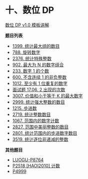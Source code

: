 # 十、数位 DP

[数位 DP v1.0 模板讲解](https://www.bilibili.com/video/BV1rS4y1s721/?t=19m36s&vd_source=bcdd242f87a3cb3f06e27d56adb96b54)

**题目列表**

- [1399. 统计最大组的数目](https://leetcode.cn/problems/count-largest-group/description/)
- [788. 旋转数字](https://leetcode.cn/problems/rotated-digits/description/)
- [2376. 统计特殊整数](https://leetcode.cn/problems/count-special-integers/description/)
- [902. 最大为 N 的数字组合](https://leetcode.cn/problems/numbers-at-most-n-given-digit-set/description/)
- [233. 数字 1 的个数](https://leetcode.cn/problems/number-of-digit-one/description/)
- [600. 不含连续 1 的非负整数](https://leetcode.cn/problems/non-negative-integers-without-consecutive-ones/description/)
- [1012. 至少有 1 位重复的数字](https://leetcode.cn/problems/numbers-with-repeated-digits/description/)
- [面试题 17.06. 2 出现的次数](https://leetcode.cn/problems/number-of-2s-in-range-lcci/description/)
- [3007. 价值和小于等于 K 的最大数字](https://leetcode.cn/problems/maximum-number-that-sum-of-the-prices-is-less-than-or-equal-to-k/description/)
- [2999. 统计强大整数的数目](https://leetcode.cn/problems/count-the-number-of-powerful-integers/description/)
- [1215. 步进数](https://leetcode.cn/problems/stepping-numbers/description/)
- [2719. 统计整数数目](https://leetcode.cn/problems/count-of-integers/description/)
- [1067. 范围内的数字计数](https://leetcode.cn/problems/digit-count-in-range/description/)
- [2827. 范围中美丽整数的数目](https://leetcode.cn/problems/number-of-beautiful-integers-in-the-range/description/)
- [2801. 统计范围内的步进数字数目](https://leetcode.cn/problems/count-stepping-numbers-in-range/description/)
- [3519. 统计逐位非递减的整数](https://leetcode.cn/problems/count-numbers-with-non-decreasing-digits/description/)

**其他题目**

- [LUOGU-P8764](https://www.luogu.com.cn/problem/P8764)
- [P2518 [HAOI2010] 计数](https://www.luogu.com.cn/problem/P2518)
- [P4999](https://www.luogu.com.cn/problem/P4999)
